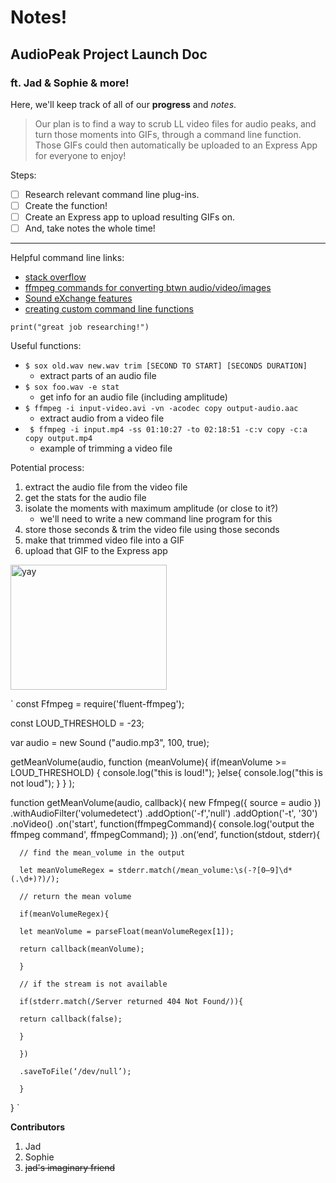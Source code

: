 # Notes!

## AudioPeak Project Launch Doc

### ft. Jad & Sophie & more!

Here, we'll keep track of all of our **progress** and *notes*.

> Our plan is to find a way to scrub LL video files for audio peaks, and turn those moments into GIFs, through a command line function. Those GIFs could then automatically be uploaded to an Express App for everyone to enjoy!

Steps:
- [ ] Research relevant command line plug-ins.
- [ ] Create the function!
- [ ] Create an Express app to upload resulting GIFs on.
- [ ] And, take notes the whole time!

---

Helpful command line links:
- [stack overflow](https://stackoverflow.com/questions/4420208/finding-audio-peaks-in-video-files)
- [ffmpeg commands for converting btwn audio/video/images](https://www.tecmint.com/ffmpeg-commands-for-video-audio-and-image-conversion-in-linux/)
- [Sound eXchange features ](http://sox.sourceforge.net/Docs/Features)
- [creating custom command line functions](https://codeburst.io/learn-how-to-create-custom-bash-commands-in-less-than-4-minutes-6d4ceadd9590)

`print("great job researching!")`

Useful functions:
- `$ sox old.wav new.wav trim [SECOND TO START] [SECONDS DURATION]`
	- extract parts of an audio file
- `$ sox foo.wav -e stat`
	- get info for an audio file (including amplitude)
- `$ ffmpeg -i input-video.avi -vn -acodec copy output-audio.aac`
	- extract audio from a video file
- ` $ ffmpeg -i input.mp4 -ss 01:10:27 -to 02:18:51 -c:v copy -c:a copy output.mp4`
	- example of trimming a video file

Potential process:
1. extract the audio file from the video file
2. get the stats for the audio file
3. isolate the moments with maximum amplitude (or close to it?)
	- we'll need to write a new command line program for this
4. store those seconds & trim the video file using those seconds
5. make that trimmed video file into a GIF
6. upload that GIF to the Express app

<img src="https://cdn.shopify.com/s/files/1/0080/8372/products/tattly_yay_burst_mike_lowery_00_1024x1024@2x.png?v=1566225019"  alt="yay"  style="width:250px;height:200px;">

` const Ffmpeg = require('fluent-ffmpeg');

const LOUD_THRESHOLD = -23;

var audio = new Sound ("audio.mp3", 100, true);

getMeanVolume(audio, function (meanVolume){
  if(meanVolume >= LOUD_THRESHOLD) {
    console.log("this is loud!");
  }else{
    console.log("this is not loud");
  }
  }
);

function getMeanVolume(audio, callback){
  new Ffmpeg({ source = audio })
    .withAudioFilter('volumedetect')
    .addOption('-f','null')
    .addOption('-t', '30')
    .noVideo()
    .on('start', function(ffmpegCommand){
      console.log('output the ffmpeg command', ffmpegCommand);
    })
    .on(‘end’, function(stdout, stderr){

      // find the mean_volume in the output

      let meanVolumeRegex = stderr.match(/mean_volume:\s(-?[0–9]\d*(.\d+)?)/);

      // return the mean volume

      if(meanVolumeRegex){

      let meanVolume = parseFloat(meanVolumeRegex[1]);

      return callback(meanVolume);

      }

      // if the stream is not available

      if(stderr.match(/Server returned 404 Not Found/)){

      return callback(false);

      }

      })

      .saveToFile(‘/dev/null’);

      }
} `


**Contributors**
1. Jad
2. Sophie
3. ~~jad's imaginary friend~~

<!--stackedit_data:
eyJoaXN0b3J5IjpbLTE4NDk4MTYyOTAsOTY1OTcwMDgxLC0xMT
U4NDA5MTMxLDIwOTY4Njk4NDYsMzY3NjM3NjY4LDg4MzMzNTk5
MiwxMTk2OTcyODY5LDY3MzkxMDIyNCw5MTY4MjIxOSw0NzgwMT
U5MjEsLTE5NTk2NTgzNTIsMjY0MDE2ODI4LC0xNTg5ODQ4MTE3
LDIyMDQ1NTE1MiwtMjY1MDE1MjgwLC0yMDYyMDA4NzQyXX0=
-->